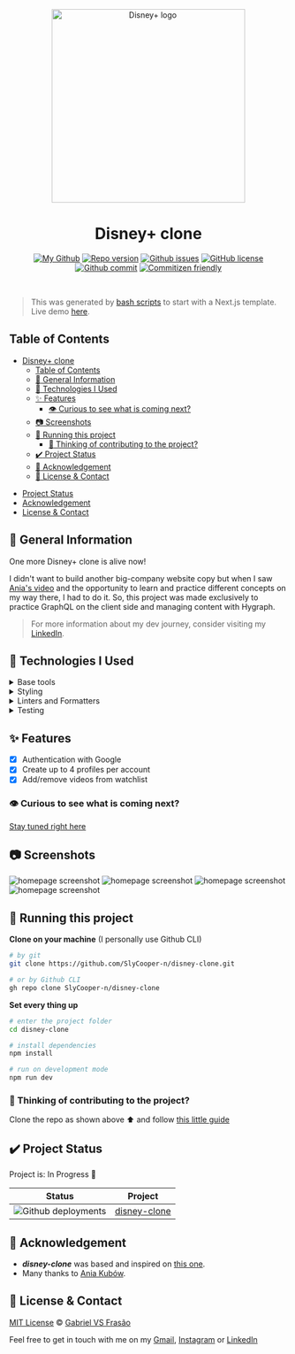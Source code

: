 <div align="center">

<img src="https://www.technobezz.com/files/uploads/2020/05/Disney-Plus-Logo-Gradient-Background.jpg" alt="Disney+ logo" width="350" />

<br />

# Disney+ clone

[![My Github](https://img.shields.io/badge/Gabe%20Frasz-disney--clone-gold?style=flat-square)](https://github.com/SlyCooper-n)
[![Repo version](https://img.shields.io/github/package-json/v/slycooper-n/disney-clone?style=flat-square)](https://github.com/SlyCooper-n/disney-clone/blob/main/package.json)
[![Github issues](https://img.shields.io/github/issues/SlyCooper-n/disney-clone?color=red&style=flat-square)](https://github.com/SlyCooper-n/disney-clone/issues)
[![GitHub license](https://img.shields.io/github/license/SlyCooper-n/disney-clone?style=flat-square)](https://github.com/SlyCooper-n/disney-clone/blob/main/LICENSE)
[![Github commit](https://img.shields.io/github/last-commit/SlyCooper-n/disney-clone?color=blue&style=flat-square)](https://github.com/SlyCooper-n/disney-clone/commits/main)
[![Commitizen friendly](https://img.shields.io/badge/commitizen-friendly-brightgreen.svg?style=flat-square)](http://commitizen.github.io/cz-cli/)

</div>

<br />

> This was generated by [bash scripts](https://github.com/SlyCooper-n/models) to start with a Next.js template. <br />
> Live demo [here](https://disney-clone.vercel.app).

## Table of Contents

- [Disney+ clone](#disney-clone)
  - [Table of Contents](#table-of-contents)
  - [:pushpin: General Information](#pushpin-general-information)
  - [:hammer: Technologies I Used](#hammer-technologies-i-used)
  - [:sparkles: Features](#sparkles-features)
    - [:eye: Curious to see what is coming next?](#eye-curious-to-see-what-is-coming-next)
  - [:camera: Screenshots](#camera-screenshots)
  - [:rocket: Running this project](#rocket-running-this-project)
    - [:brain: Thinking of contributing to the project?](#brain-thinking-of-contributing-to-the-project)
  - [:heavy_check_mark: Project Status](#heavy_check_mark-project-status)
  - [:white_heart: Acknowledgement](#white_heart-acknowledgement)
  - [:memo: License & Contact](#memo-license--contact)
<!-- - [Usage](#question-usage) -->
- [Project Status](#heavy_check_mark-project-status)
- [Acknowledgement](#white_heart-acknowledgement)
- [License & Contact](#memo-license--contact)

## :pushpin: General Information

One more Disney+ clone is alive now!

I didn't want to build another big-company website copy but when I saw [Ania's video](https://www.youtube.com/watch?v=u1ovHJXkPBY) and the opportunity to learn and practice different concepts on my way there, I had to do it. So, this project was made exclusively to practice GraphQL on the client side and managing content with Hygraph.

> For more information about my dev journey, consider visiting my [LinkedIn](https://linkedin.com/in/gabriel-vs-frasao).

## :hammer: Technologies I Used

<details>
<summary>
Base tools
</summary>

- [React](https://reactjs.org/) v18.2.0
- [Next.js](https://nextjs.org/) v12.2.5
- [TypeScript](https://www.typescriptlang.org/) v4.8.2
- [Firebase](https://firebase.google.com/) v9.9.4
- [Hygraph](https://hygraph.com/)
- [Apollo Client](https://www.apollographql.com/) v3.6.9

</details>

<details>
<summary>
Styling
</summary>

- [Tailwind](https://tailwindcss.com/) v3.1.8
- [DaisyUI](https://daisyui.com/) v2.24.0
- [RadixUI](https://www.radix-ui.com/) (version per component)

</details>

<details>
<summary>
Linters and Formatters
</summary>

- [ESLint](https://eslint.org/) v8.23.0
- [Prettier](https://prettier.io/) (VS Code extension)
- [.editorConfig](https://editorconfig.org/) (VS Code extension)

</details>

<details>
<summary>
Testing
</summary>

- [Vitest](https://vitest.dev/) v0.22.1
- [React testing library](https://testing-library.com/docs/react-testing-library/intro/)
  - jest-dom v5.16.5
  - react v13.3.0
  - user-event v14.4.3
- [Cypress](https://www.cypress.io/) v10.7.0

</details>

## :sparkles: Features

- [x] Authentication with Google
- [x] Create up to 4 profiles per account
- [x] Add/remove videos from watchlist

### :eye: Curious to see what is coming next?

[Stay tuned right here](https://github.com/users/SlyCooper-n/projects/04)

## :camera: Screenshots

<img alt="homepage screenshot" src="./_docs/home.png" />
<img alt="homepage screenshot" src="./_docs/mobile-home.jpg" />
<img alt="homepage screenshot" src="./_docs/movies.png" />
<img alt="homepage screenshot" src="./_docs/app-running.gif" />

## :rocket: Running this project

**Clone on your machine** (I personally use Github CLI)

```bash
# by git
git clone https://github.com/SlyCooper-n/disney-clone.git

# or by Github CLI
gh repo clone SlyCooper-n/disney-clone
```

**Set every thing up**

```bash
# enter the project folder
cd disney-clone

# install dependencies
npm install

# run on development mode
npm run dev
```

### :brain: Thinking of contributing to the project?

Clone the repo as shown above :arrow_up: and follow [this little guide](https://github.com/SlyCooper-n/disney-clone/blob/main/_docs/CONTRIBUTING.md)

## :heavy_check_mark: Project Status

Project is: In Progress :construction:

| Status | Project |
| ------ | ------- |
| ![Github deployments](https://img.shields.io/github/deployments/slycooper-n/disney-clone/production?label=vercel&logo=vercel&logoColor=white) | [disney-clone](https://disney-clone.vercel.app) |

## :white_heart: Acknowledgement

- ***disney-clone*** was based and inspired on [this one](https://github.com/kubowania/disney-clone-graphcms).
- Many thanks to [Ania Kubów](https://github.com/kubowania).

## :memo: License & Contact

[MIT License](https://github.com/SlyCooper-n/disney-clone/blob/main/LICENSE) &copy; [Gabriel VS Frasão](https://github.com/SlyCooper-n)

Feel free to get in touch with me on my [Gmail](mailto:gabrielvitor.frasao@gmail.com), [Instagram](https://instagram/gabe_frasz) or [LinkedIn](https://linkedin.com/in/gabriel-vs-frasao)

